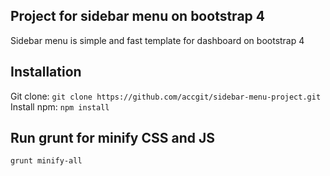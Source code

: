 
## Project for sidebar menu on bootstrap 4

Sidebar menu is simple and fast template for dashboard on bootstrap 4

## Installation

Git clone:   ```git clone https://github.com/accgit/sidebar-menu-project.git```
Install npm: ```npm install```

## Run grunt for minify CSS and JS

```
grunt minify-all
```
